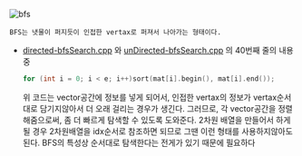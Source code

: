 ![bfs](https://user-images.githubusercontent.com/104962364/189995109-b3e82299-be08-4d46-996f-8c74a712ccd7.png)



```
BFS는 냇물이 퍼지듯이 인접한 vertax로 퍼져서 나아가는 형태이다.
```


* [directed-bfsSearch.cpp](directed-bfsSearch.cpp) 와 [unDirected-bfsSearch.cpp](unDirected-bfsSearch.cpp) 의 40번째 줄의 내용중 
    ```c++
    for (int i = 0; i < e; i++)sort(mat[i].begin(), mat[i].end());
    ```

    위 코드는 vector공간에 정보를 넣게 되어서, 인접한 vertax의 정보가 vertax순서대로 담기지않아서 더 오래 걸리는 경우가 생긴다. 그러므로, 각 vector공간을 정렬해줌으로써, 좀 더 빠르게 탐색할 수 있도록 도와준다. 2차원 배열을 만들어서 하게될 경우 2차원배열을 idx순서로 참조하면 되므로 그땐 이런 형태를 사용하지않아도 된다. BFS의 특성상 순서대로 탐색한다는 전게가 있기 때문에 필요하다